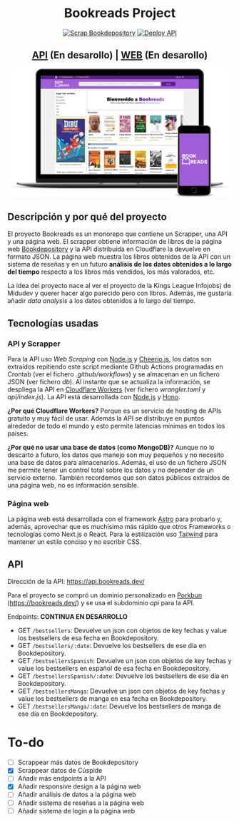 <div align="center">
<h1>Bookreads Project</h1>

[![Scrap Bookdepository](https://github.com/JorTohme/bookreads/actions/workflows/npm-run-scrapper.yml/badge.svg?branch=main)](https://github.com/JorTohme/bookreads/actions/workflows/npm-run-scrapper.yml) [![Deploy API](https://github.com/JorTohme/bookreads/actions/workflows/cloudflare-workers.yml/badge.svg?branch=main)](https://github.com/JorTohme/bookreads/actions/workflows/cloudflare-workers.yml)

<h2><a href='https://api.bookreads.dev/' target="_blank">API</a> (En desarollo) | <a href='https://bookreads.dev' target="_blank"/>WEB</a> (En desarollo)</h2>

![Mockup API Web](ui-mockup-web-api.png)

</div>

## Descripción y por qué del proyecto

El proyecto Bookreads es un monorepo que contiene un Scrapper, una API y una página web. El scrapper obtiene información de libros de la página web [Bookdepository](https://www.bookdepository.com/) y la API distribuída en Cloudflare la devuelve en formato JSON. La página web muestra los libros obtenidos de la API con un sistema de reseñas y en un futuro **análisis de los datos obtenidos a lo largo del tiempo** respecto a los libros más vendidos, los más valorados, etc.

La idea del proyecto nace al ver el proyecto de la Kings League Infojobs) de Midudev y querer hacer algo parecido pero con libros. Además, me gustaría añadir *data analysis* a los datos obtenidos a lo largo del tiempo.

## Tecnologías usadas

### API y Scrapper
Para la API uso *Web Scraping* con [Node.js](https://nodejs.org/es/) y [Cheerio.js](https://github.com/cheeriojs/cheerio), los datos son extraídos repitiendo este script mediante Github Actions programadas en Crontab (ver el fichero *.github/workflows*) y se almacenan en un fichero JSON (ver fichero *db*). Al instante que se actualiza la información, se despliega la API en [Cloudflare Workers](https://workers.cloudflare.com/) (ver fichero *wrangler.toml* y *api/index.js*). La API está desarrollada con [Node.js](https://nodejs.org/es/) y [Hono](https://honojs.dev/).

**¿Por qué Cloudflare Workers?** Porque es un servicio de hosting de APIs gratuito y muy fácil de usar. Además la API se distribuye en puntos alrededor de todo el mundo y esto permite latencias mínimas en todos los países.

**¿Por qué no usar una base de datos (como MongoDB)?** Aunque no lo descarto a futuro, los datos que manejo son muy pequeños y no necesito una base de datos para almacenarlos. Además, el uso de un fichero JSON me permite tener un control total sobre los datos y no depender de un servicio externo. También recordemos que son datos públicos extraídos de una página web, no es información sensible.

### Página web

La página web está desarrollada con el framework [Astro](https://astro.build/) para probarlo y, además, aprovechar que es muchísimo más rápido que otros Frameworks o tecnologías como Next.js o React. Para la estilización uso [Tailwind](https://tailwindcss.com/) para mantener un estilo conciso y no escribir CSS.

## API

Dirección de la API: https://api.bookreads.dev/

Para el proyecto se compró un dominio personalizado en [Porkbun](https://porkbun.com/) (https://bookreads.dev/) y se usa el subdominio *api* para la API.

Endpoints: **CONTINUA EN DESARROLLO**

- GET `/bestsellers`: Devuelve un json con objetos de key fechas y value los bestsellers de esa fecha en Bookdepository.
- GET `/bestsellers/:date`: Devuelve los bestsellers de ese día en Bookdepository.
- GET `/bestsellersSpanish`: Devuelve un json con objetos de key fechas y value los bestsellers en español de esa fecha en Bookdepository.
- GET `/bestsellersSpanish/:date`: Devuelve los bestsellers de ese día en Bookdepository.
- GET `/bestsellersManga`: Devuelve un json con objetos de key fechas y value los bestsellers de manga en esa fecha en Bookdepository.
- GET `/bestsellersManga/:date`: Devuelve los bestsellers de manga de ese día en Bookdepository.

# To-do

- [ ] Scrappear más datos de Bookdepository
- [x] Scrappear datos de Cúspide
- [ ] Añadir más endpoints a la API
- [x] Añadir responsive design a la página web
- [ ] Añadir análisis de datos a la página web
- [ ] Añadir sistema de reseñas a la página web
- [ ] Añadir sistema de login a la página web
